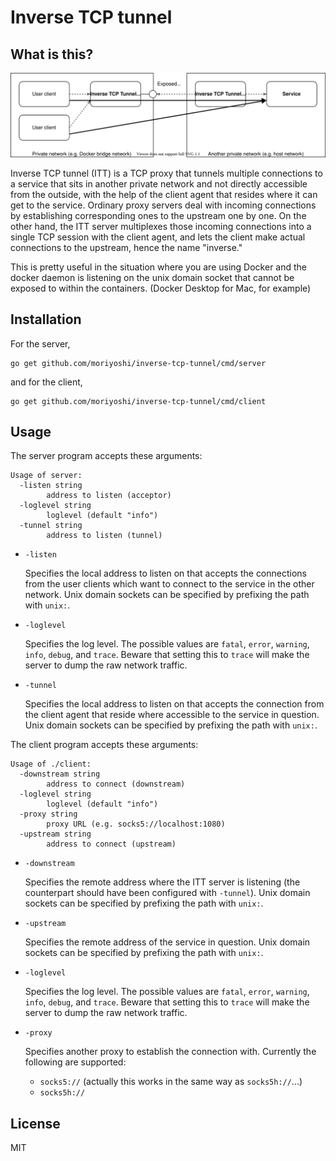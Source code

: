 # Inverse TCP tunnel

## What is this?

![Inverse TCP Tunnel Diagram](inverse-tcp-tunnel-diagram.svg)

Inverse TCP tunnel (ITT) is a TCP proxy that tunnels multiple connections to a service that sits in another private network and not directly accessible from the outside, with the help of the client agent that resides where it can get to the service.  Ordinary proxy servers deal with incoming connections by establishing corresponding ones to the upstream one by one. On the other hand, the ITT server multiplexes those incoming connections into a single TCP session with the client agent, and lets the client make actual connections to the upstream, hence the name "inverse."

This is pretty useful in the situation where you are using Docker and the docker daemon is listening on the unix domain socket that cannot be exposed to within the containers. (Docker Desktop for Mac, for example)

## Installation

For the server,

```
go get github.com/moriyoshi/inverse-tcp-tunnel/cmd/server
```

and for the client,

```
go get github.com/moriyoshi/inverse-tcp-tunnel/cmd/client
```

## Usage

The server program accepts these arguments:

```
Usage of server:
  -listen string
        address to listen (acceptor)
  -loglevel string
        loglevel (default "info")
  -tunnel string
        address to listen (tunnel)
```

* `-listen`

	Specifies the local address to listen on that accepts the connections from the user clients which want to connect to the service in the other network. Unix domain sockets can be specified by prefixing the path with `unix:`.

* `-loglevel`

	Specifies the log level.  The possible values are `fatal`, `error`, `warning`, `info`, `debug`, and `trace`.  Beware that setting this to `trace` will make the server to dump the raw network traffic.

* `-tunnel`

	Specifies the local address to listen on that accepts the connection from the client agent that reside where accessible to the service in question. Unix domain sockets can be specified by prefixing the path with `unix:`.

The client program accepts these arguments:

```
Usage of ./client:
  -downstream string
    	address to connect (downstream)
  -loglevel string
    	loglevel (default "info")
  -proxy string
    	proxy URL (e.g. socks5://localhost:1080)
  -upstream string
    	address to connect (upstream)
```

* `-downstream`

	Specifies the remote address where the ITT server is listening (the counterpart should have been configured with `-tunnel`). Unix domain sockets can be specified by prefixing the path with `unix:`.

* `-upstream`

	Specifies the remote address of the service in question. Unix domain sockets can be specified by prefixing the path with `unix:`.

* `-loglevel`

	Specifies the log level.  The possible values are `fatal`, `error`, `warning`, `info`, `debug`, and `trace`.  Beware that setting this to `trace` will make the server to dump the raw network traffic.

* `-proxy`

    Specifies another proxy to establish the connection with. Currently the following are supported:
    
    * `socks5://` (actually this works in the same way as `socks5h://`...)
    * `socks5h://`

## License

MIT
